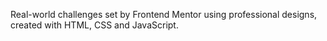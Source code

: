 Real-world challenges set by Frontend Mentor using professional designs, created with HTML, CSS and JavaScript.
